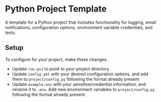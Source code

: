 # Python Project Template

A template for a Python project that includes functionality for logging, email notifications, configuration options, environment variable credentials, and tests.

## Setup

To configure for your project, make these changes.

- Update `run.ps1` to point to your project directory
- Update `config.yml` with your desired configuration options, and add them to `project/config.py` following the format already present
- Update `example.env` with your sensitive/credential information, and rename it to `.env`. Add new environment variables to `project/config.py` following the format already present
